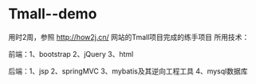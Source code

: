 # Tmall--demo
用时2周，参照 http://how2j.cn/ 网站的Tmall项目完成的练手项目
所用技术：

前端：1、bootstrap 2、jQuery 3、html

后端：1、jsp  2、springMVC  3、mybatis及其逆向工程工具  4、mysql数据库

